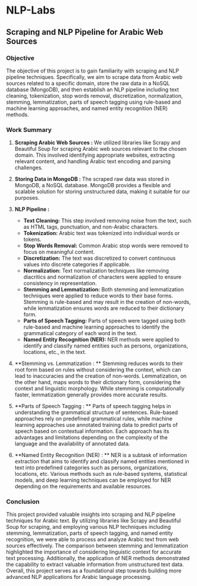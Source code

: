 # NLP-Labs

## Scraping and NLP Pipeline for Arabic Web Sources

### Objective
The objective of this project is to gain familiarity with scraping and NLP pipeline techniques. Specifically, we aim to scrape data from Arabic web sources related to a specific domain, store the raw data in a NoSQL database (MongoDB), and then establish an NLP pipeline including text cleaning, tokenization, stop words removal, discretization, normalization, stemming, lemmatization, parts of speech tagging using rule-based and machine learning approaches, and named entity recognition (NER) methods.

### Work Summary

1. **Scraping Arabic Web Sources :**
   We utilized libraries like Scrapy and Beautiful Soup for scraping Arabic web sources relevant to the chosen domain. This involved identifying appropriate websites, extracting relevant content, and handling Arabic text encoding and parsing challenges.

2. **Storing Data in MongoDB :**
   The scraped raw data was stored in MongoDB, a NoSQL database. MongoDB provides a flexible and scalable solution for storing unstructured data, making it suitable for our purposes.

3. **NLP Pipeline :**
   - **Text Cleaning:** This step involved removing noise from the text, such as HTML tags, punctuation, and non-Arabic characters.
   - **Tokenization:** Arabic text was tokenized into individual words or tokens.
   - **Stop Words Removal:** Common Arabic stop words were removed to focus on meaningful content.
   - **Discretization:** The text was discretized to convert continuous values into discrete categories if applicable.
   - **Normalization:** Text normalization techniques like removing diacritics and normalization of characters were applied to ensure consistency in representation.
   - **Stemming and Lemmatization:** Both stemming and lemmatization techniques were applied to reduce words to their base forms. Stemming is rule-based and may result in the creation of non-words, while lemmatization ensures words are reduced to their dictionary form.
   - **Parts of Speech Tagging:** Parts of speech were tagged using both rule-based and machine learning approaches to identify the grammatical category of each word in the text.
   - **Named Entity Recognition (NER):** NER methods were applied to identify and classify named entities such as persons, organizations, locations, etc., in the text.

4. **Stemming vs. Lemmatization : **
   Stemming reduces words to their root form based on rules without considering the context, which can lead to inaccuracies and the creation of non-words. Lemmatization, on the other hand, maps words to their dictionary form, considering the context and linguistic morphology. While stemming is computationally faster, lemmatization generally provides more accurate results.

5. **Parts of Speech Tagging : **
   Parts of speech tagging helps in understanding the grammatical structure of sentences. Rule-based approaches rely on predefined grammatical rules, while machine learning approaches use annotated training data to predict parts of speech based on contextual information. Each approach has its advantages and limitations depending on the complexity of the language and the availability of annotated data.

6. **Named Entity Recognition (NER) : **
   NER is a subtask of information extraction that aims to identify and classify named entities mentioned in text into predefined categories such as persons, organizations, locations, etc. Various methods such as rule-based systems, statistical models, and deep learning techniques can be employed for NER depending on the requirements and available resources.

### Conclusion
   This project provided valuable insights into scraping and NLP pipeline techniques for Arabic text. By utilizing libraries like Scrapy and Beautiful Soup for scraping, and employing various NLP techniques including stemming, lemmatization, parts of speech tagging, and named entity recognition, we were able to process and analyze Arabic text from web sources effectively. The comparison between stemming and lemmatization highlighted the importance of considering linguistic context for accurate text processing. Additionally, the application of NER methods demonstrated the capability to extract valuable information from unstructured text data. Overall, this project serves as a foundational step towards building more advanced NLP applications for Arabic language processing.
